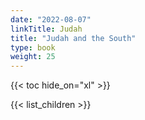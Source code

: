 ```yaml
---
date: "2022-08-07"
linkTitle: Judah
title: "Judah and the South"
type: book
weight: 25
---
```



{{< toc hide_on="xl" >}}


{{< list_children >}}



